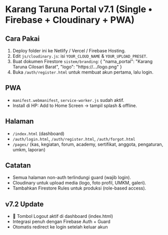 
# Karang Taruna Portal v7.1 (Single • Firebase + Cloudinary + PWA)

## Cara Pakai
1) Deploy folder ini ke Netlify / Vercel / Firebase Hosting.
2) Edit `js/cloudinary.js`: isi `YOUR_CLOUD_NAME` & `YOUR_UPLOAD_PRESET`.
3) Buat dokumen Firestore `sistem/branding`:
{
  "nama_portal": "Karang Taruna Cilosari Barat",
  "logo": "https://.../logo.png"
}
4) Buka `/auth/register.html` untuk membuat akun pertama, lalu login.

## PWA
- `manifest.webmanifest`, `service-worker.js` sudah aktif.
- Install di HP: Add to Home Screen → tampil splash & offline.

## Halaman
- `/index.html` (dashboard)
- `/auth/login.html`, `/auth/register.html`, `/auth/forgot.html`
- `/pages/` (kas, kegiatan, forum, academy, sertifikat, anggota, pengaturan, umkm, laporan)

## Catatan
- Semua halaman non-auth terlindungi guard (wajib login).
- Cloudinary untuk upload media (logo, foto profil, UMKM, galeri).
- Tambahkan Firestore Rules untuk produksi (role-based access).


## v7.2 Update
- 🚪 Tombol Logout aktif di dashboard (index.html)
- Integrasi penuh dengan Firebase Auth + Guard
- Otomatis redirect ke login setelah keluar akun
